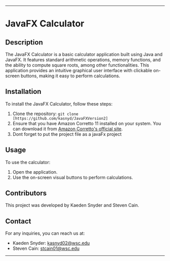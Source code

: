 
---

# JavaFX Calculator

## Description
The JavaFX Calculator is a basic calculator application built using Java and JavaFX. It features standard arithmetic operations, memory functions, and the ability to compute square roots, among other functionalities. This application provides an intuitive graphical user interface with clickable on-screen buttons, making it easy to perform calculations.

## Installation
To install the JavaFX Calculator, follow these steps:
1. Clone the repository: `git clone [https://github.com/kasnyd/JavaFXVersion2]`
2. Ensure that you have Amazon Corretto 11 installed on your system. You can download it from [Amazon Corretto's official site](https://aws.amazon.com/corretto/).
3. Dont forget to put the project file as a javaFx project

## Usage
To use the calculator:
1. Open the application.
2. Use the on-screen visual buttons to perform calculations.

## Contributors
This project was developed by Kaeden Snyder and Steven Cain.

## Contact
For any inquiries, you can reach us at:
- Kaeden Snyder: kasnyd02@wsc.edu
- Steven Cain: stcain01@wsc.edu

---

